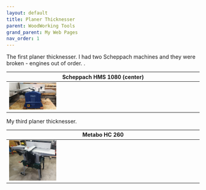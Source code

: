 ```yaml
---
layout: default
title: Planer Thicknesser
parent: WoodWorking Tools
grand_parent: My Web Pages
nav_order: 1
---
```


The first planer thicknesser. I had two Scheppach machines and they were broken - engines out of order. 
.

| Scheppach HMS 1080 (center)                                                     |
|---------------------------------------------------------------------------------|
| <img alt="image" height="25%" src="/media/Scheppach_HMS_1080.jpg" width="25%"/> | 

My third planer thicknesser.  

| Metabo HC 260                                                      |
|------------------------------------------------------------------------------|
| <img alt="image" height="25%" src="/media/Metabo_HC260.jpg" width="25%"/>    |  <img alt="image" height="25%" src="/media/Metabo_HC260_1.jpg" width="25%"/>  | 
